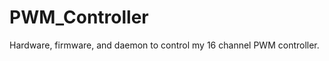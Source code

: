 PWM_Controller
==============

Hardware, firmware, and daemon to control my 16 channel PWM controller.